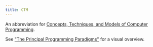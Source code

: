 ```yaml
---
title: CTM
---
```


An abbreviation for [Concepts, Techniques, and Models of Computer Programming][amazon].

See ["The Principal Programming Paradigms"][visual] for a visual overview.

[amazon]: https://amzn.to/2l7YtLm
[visual]: https://www.info.ucl.ac.be/~pvr/paradigmsDIAGRAMeng108.pdf
